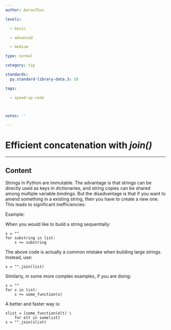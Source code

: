 ```yaml
---
author: Aaron7Sun

levels:

  - basic

  - advanced

  - medium

type: normal

category: tip

standards:
  py.standard-library-data.3: 10

tags:

  - speed-up-code



notes: ''

---
```


# Efficient concatenation with *join()*

---
## Content

Strings in Python are immutable. The advantage is that strings can be directly used as keys in dictionaries, and string copies can be shared among multiple variable bindings. But the disadvantage is that if you want to amend something in a existing string, then you have to create a new one. This leads to significant inefficiencies:

Example:

When you would like to build a string sequentially:
```
s = ""
for substring in list:
    s += substring
```
The above code is actually a common mistake when building large strings. Instead, use:
```
s = "".join(list)
```

Similarly, in some more complex examples, if you are doing:
```
s = ""
for x in list:
    s += some_function(x)
```
A better and faster way is:
```
slist = [some_function(elt) \
    for elt in somelist]
s = "".join(slist)
```

